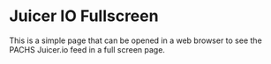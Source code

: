 # Juicer IO Fullscreen

This is a simple page that can be opened in a web browser to see the PACHS Juicer.io feed in a full screen page.